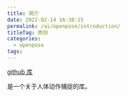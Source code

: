```yaml
---
title: 简介
date: 2022-02-14 16:38:15
permalink: /ai/openpose/introduction/
titleTag: 原创
categories:
  - openpose
tags:
---
```


[github 库](https://github.com/CMU-Perceptual-Computing-Lab/openpose)

是一个关于人体动作捕捉的库。

<!-- more -->
